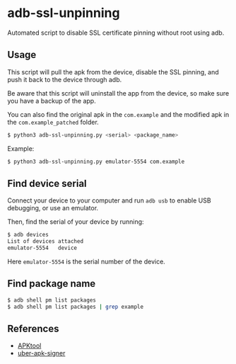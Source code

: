 # adb-ssl-unpinning

Automated script to disable SSL certificate pinning without root using adb.

## Usage

This script will pull the apk from the device, disable the SSL pinning, and push it back to the device through adb.

Be aware that this script will uninstall the app from the device, so make sure you have a backup of the app.

You can also find the original apk in the `com.example` and the modified apk in the `com.example_patched` folder.

```bash
$ python3 adb-ssl-unpinning.py <serial> <package_name>
```

Example:

```bash
$ python3 adb-ssl-unpinning.py emulator-5554 com.example
```

## Find device serial

Connect your device to your computer and run `adb usb` to enable USB debugging, or use an emulator.

Then, find the serial of your device by running:

```bash
$ adb devices
List of devices attached
emulator-5554	device
```

Here `emulator-5554` is the serial number of the device.

## Find package name

```bash
$ adb shell pm list packages
$ adb shell pm list packages | grep example
```

## References

- [APKtool](https://ibotpeaches.github.io/Apktool/install)
- [uber-apk-signer](https://github.com/patrickfav/uber-apk-signer)
